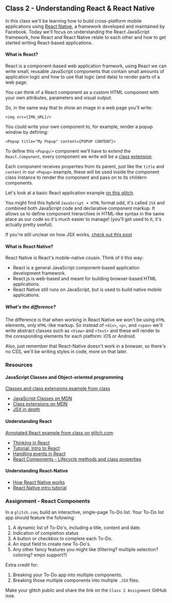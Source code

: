 ## Class 2 - Understanding React & React Native

In this class we'll be learning how to build cross-platform mobile applications using [React Native](https://facebook.github.io/react-native/), a framework developed and maintained by Facebook.
Today we'll focus on understanding the React JavaScript framework, how React and React Native relate to each other and how to get started writing React-based applications.

#### What is React?
React is a component-based web application framwork, using React we can write small, reusable JavaScript components that contain small amounts of application logic and how to use that logic (and data) to render parts of a web page.

You can think of a React component as a custom HTML component with your own attributes, parameters and visual output.

So, in the same way that to show an image in a web page you'll write:

`<img src={IMG_URL}/>`

You could write your own component to, for example, render a popup window by defining:

`<Popup title="My Popup" content={POPUP CONTENT}>`

To define this `<Popup/>` component we'll have to extend the `React.Component`, every component we write will be a [class](https://developer.mozilla.org/en-US/docs/Web/JavaScript/Reference/Classes) [extension](https://developer.mozilla.org/en-US/docs/Web/JavaScript/Reference/Classes/extends).

Each component receives properties from its parent, just like the `title` and `content` in our `<Popup>` example,
these will be used inside the component class instance to render the component and pass on to its childern components.

Let's look at a basic React application example [on this glitch](https://glitch.com/~react-basic).

You might find this hybrid `JavaScript + HTML` format odd, it's called `JSX` and combined both JavaScript code
and declarative component markup. It allows us to define component hierarchies in HTML-like syntax in the same 
place as our code so it's much easier to manage! (you'll get used to it, it's actually pretty useful).

If you're still unclear on how JSX works, [check out this post](https://reactjs.org/docs/jsx-in-depth.html)

#### What is React Native?

React Native is React's mobile-native cousin. Think of it this way:
- React is a general JavaScript component-based application development framework.
- React.js is web-based and meant for building browser-based HTML applications.
- React Native still runs on JavaScript, but is used to build native mobile applications.

##### What's the difference?
The difference is that when working in React Native we won't be using `HTML` elements, only `HTML`-like markup.
So instead of `<div>`, `<p>`, and `<span>` we'll write abstract classes such as `<View>` and `<Text>` and these
will render to the coresponding elements for each platform: iOS or Android.

Also, just remember that React-Native doesn't work in a browser, so there's no CSS, we'll be writing styles in code,
more on that later.

### Resources

#### JavaScript Classes and Object-oriented programming

[Classes and class extensions example from class](https://github.com/BarakChamo/Mobile-Application-Development/blob/master/Classes/examples/classes-and-extensions.js) 

- [JavaScript Classes on MDN](https://developer.mozilla.org/en-US/docs/Web/JavaScript/Reference/Classes)
- [Class extensions on MDN](https://developer.mozilla.org/en-US/docs/Web/JavaScript/Reference/Classes/extends)
- [JSX in depth](https://reactjs.org/docs/jsx-in-depth.html)

#### Understanding React
 [Annotated React example from class on glitch.com](https://glitch.com/edit/#!/react-basic?path=app/app.jsx:6:8) 

- [Thinking in React](https://reactjs.org/docs/thinking-in-react.html)
- [Tutorial: Intro to React](https://reactjs.org/tutorial/tutorial.html)
- [Handling events in React](https://reactjs.org/docs/handling-events.html)
- [React Components - Lifecycle methods and class properties](https://reactjs.org/docs/react-component.html)

#### Understanding React-Native
- [How React Native works](https://hackernoon.com/understanding-react-native-bridge-concept-e9526066ddb8)
- [React Native intro tutorial](https://facebook.github.io/react-native/docs/tutorial.html)

### Assignment - React Components
In a `glitch.com`, build an interactive, single-page To-Do list.
Your To-Do list app should feature the following:

1. A dynamic list of To-Do's, including a title, content and date.
2. Indication of completion status
3. A button or checkbox to complete each To-Do.
4. An input field to create new To-Do's.
5. Any other fancy features you might like (filtering? multiple selection? coloring? emjoi support?)

Extra credit for:
1. Breaking your To-Do app into multiple components.
2. Breaking those multiple components into multiple `.JSX` files.

Make your glitch public and share the link on the `Class 2 Assignment` GitHub isse.
